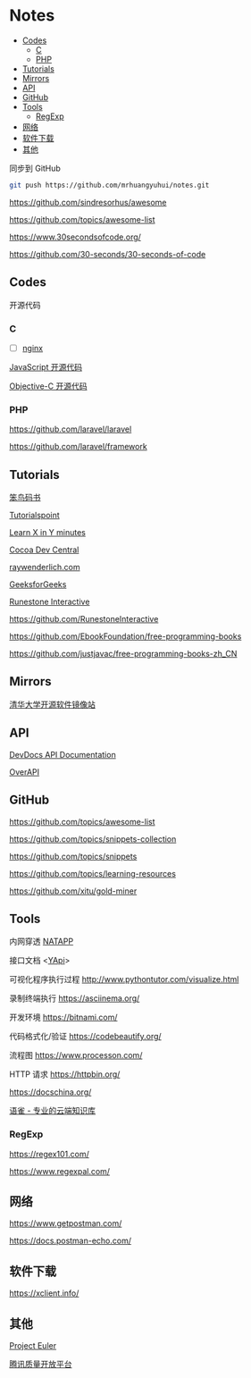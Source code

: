 <!-- omit in toc -->
# Notes

- [Codes](#codes)
  - [C](#c)
  - [PHP](#php)
- [Tutorials](#tutorials)
- [Mirrors](#mirrors)
- [API](#api)
- [GitHub](#github)
- [Tools](#tools)
  - [RegExp](#regexp)
- [网络](#%e7%bd%91%e7%bb%9c)
- [软件下载](#%e8%bd%af%e4%bb%b6%e4%b8%8b%e8%bd%bd)
- [其他](#%e5%85%b6%e4%bb%96)

同步到 GitHub

```bash
git push https://github.com/mrhuangyuhui/notes.git
```

<https://github.com/sindresorhus/awesome>

<https://github.com/topics/awesome-list>

<https://www.30secondsofcode.org/>

<https://github.com/30-seconds/30-seconds-of-code>

## Codes

开源代码

### C

- [ ] [nginx](https://github.com/nginx/nginx)

[JavaScript 开源代码](https://gitee.com/mrhuangyuhui/js-codes)

[Objective-C 开源代码](https://gitee.com/mrhuangyuhui/objc-codes)

### PHP

<https://github.com/laravel/laravel>

<https://github.com/laravel/framework>

## Tutorials

[笨鸟码书](https://flapybooks.com/)

[Tutorialspoint](https://www.tutorialspoint.com/)

[Learn X in Y minutes](https://learnxinyminutes.com/)

[Cocoa Dev Central](http://cocoadevcentral.com/)

[raywenderlich.com](https://www.raywenderlich.com/)

[GeeksforGeeks](https://www.geeksforgeeks.org/)

[Runestone Interactive](https://runestone.academy/runestone/books/index)

<https://github.com/RunestoneInteractive>

<https://github.com/EbookFoundation/free-programming-books>

<https://github.com/justjavac/free-programming-books-zh_CN>

## Mirrors

[清华大学开源软件镜像站](https://mirror.tuna.tsinghua.edu.cn/)

## API

[DevDocs API Documentation](https://devdocs.io/)

[OverAPI](https://overapi.com/)

## GitHub

<https://github.com/topics/awesome-list>

<https://github.com/topics/snippets-collection>

<https://github.com/topics/snippets>

<https://github.com/topics/learning-resources>

<https://github.com/xitu/gold-miner>

## Tools

内网穿透 [NATAPP](https://natapp.cn/)

接口文档 <[YApi](https://yapi.ymfe.org/)>

可视化程序执行过程 <http://www.pythontutor.com/visualize.html>

录制终端执行 <https://asciinema.org/>

开发环境 <https://bitnami.com/>

代码格式化/验证 <https://codebeautify.org/>

流程图 <https://www.processon.com/>

HTTP 请求 <https://httpbin.org/>

<https://docschina.org/>

[语雀 - 专业的云端知识库](https://www.yuque.com/)

<!-- #regexp-tool -->
### RegExp

<https://regex101.com/>

<https://www.regexpal.com/>

## 网络

<https://www.getpostman.com/>

<https://docs.postman-echo.com/>

## 软件下载

<https://xclient.info/>

## 其他

[Project Euler](https://projecteuler.net/)

[腾讯质量开放平台](https://wetest.qq.com/)
